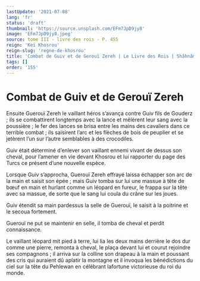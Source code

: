 ```yaml
---
lastUpdate: '2021-07-08'
lang: 'fr'
status: 'draft'
thumbnail: 'https://source.unsplash.com/EFm7JpD9jy8'
image: 'EFm7JpD9jy8.jpeg'
source: tome III - livre des rois - P. 455
reign: 'Keï Khosrou'
reign-slug: 'regne-de-khosrou'
title: 'Combat de Guiv et de Gerouï Zereh | Le Livre des Rois | Shâhnâmeh'
tags: []
order: '155'
---
```


<!-- LTeX: language=fr -->

# Combat de Guiv et de Gerouï Zereh

Ensuite Guerouï Zereh le vaillant héros s’avança contre Guiv fils de Gouderz ; ils se combattirent longtemps avec la lance et mêlèrent leur sang avec la poussière ; le fer des lances se brisa entre les mains des cavaliers dans ce terrible combat ; ils saisirent l’arc et les flèches de bois de peuplier et se jetèrent l’un sur l’autre semblables à des crocodiles.

Guiv était déterminé d’enlever son vaillant ennemi vivant de dessus son cheval, pour l’amener en vie devant Khosrou et lui rapporter du page des Turcs ce présent d’une nouvelle espèce.

Lorsque Guiv s’approcha, Guerouï Zereh effrayé laissa échapper son arc de la main et saisit son épée ; mais Guiv tomba sur lui une massue à tête de bœuf en main et hurlant comme un léopard en fureur, le frappa sur la tête avec sa massue, de sorte que le sang lui coula du crâne sur les joues.

Guiv étendit sa main pardessus la selle de Guerouï, le saisit à la poitrine et le secoua fortement.

Guerouï ne put se maintenir en selle, il tomba de cheval et perdit connaissance.

Le vaillant léopard mit pied à terre, lui lia les deux mains derrière le dos dur comme une pierre, remonta à cheval, le plaça devant lui et courut rejoindre ses compagnons ; il arriva sur la colline son drapeau à la main et poussant des cris qui auraient dû aplatir la montagne et il invoqua les bénédictions du ciel sur la tête du Pehlewan en célébrant lafortune victorieuse du roi du monde.
